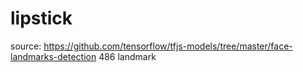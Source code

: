 # lipstick
source: https://github.com/tensorflow/tfjs-models/tree/master/face-landmarks-detection
486 landmark
